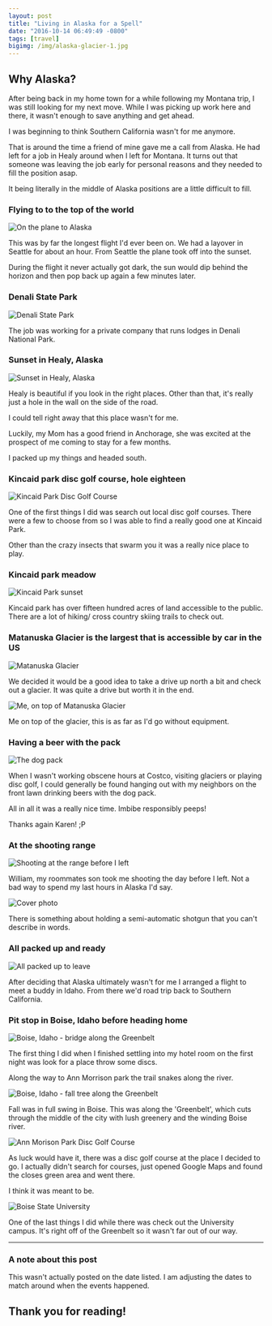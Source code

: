 ```yaml
---
layout: post
title: "Living in Alaska for a Spell"
date: "2016-10-14 06:49:49 -0800"
tags: [travel]
bigimg: /img/alaska-glacier-1.jpg
---
```


## Why Alaska?

After being back in my home town for a while following my Montana trip, I was still looking for my next move. While I was picking up work here and there, it wasn't enough to save anything and get ahead.

I was beginning to think Southern California wasn't for me anymore.

That is around the time a friend of mine gave me a call from Alaska. He had left for a job in Healy around when I left for Montana. It turns out that someone was leaving the job early for personal reasons and they needed to fill the position asap.

It being literally in the middle of Alaska positions are a little difficult to fill.

### Flying to to the top of the world

![On the plane to Alaska](https://imgur.com/goMlz8C.jpg)

This was by far the longest flight I'd ever been on. We had a layover in Seattle for about an hour. From Seattle the plane took off into the sunset.

During the flight it never actually got dark, the sun would dip behind the horizon and then pop back up again a few minutes later.

### Denali State Park

![Denali State Park](https://imgur.com/X6wzw5E.jpg)

The job was working for a private company that runs lodges in Denali National Park.

### Sunset in Healy, Alaska

![Sunset in Healy, Alaska](https://i.imgur.com/63lCn6A.jpg?1)

Healy is beautiful if you look in the right places. Other than that, it's really just a hole in the wall on the side of the road.

I could tell right away that this place wasn't for me.

Luckily, my Mom has a good friend in Anchorage, she was excited at the prospect of me coming to stay for a few months.

I packed up my things and headed south.

### Kincaid park disc golf course, hole eighteen

![Kincaid Park Disc Golf Course](https://imgur.com/q0deF9D.jpg)

One of the first things I did was search out local disc golf courses. There were a few to choose from so I was able to find a really good one at Kincaid Park.

Other than the crazy insects that swarm you it was a really nice place to play.

### Kincaid park meadow

![Kincaid Park sunset](https://imgur.com/6ZPfLwo.jpg)

Kincaid park has over fifteen hundred acres of land accessible to the public. There are a lot of hiking/ cross country skiing trails to check out.

### Matanuska Glacier is the largest that is accessible by car in the US

![Matanuska Glacier](https://imgur.com/9lSkUwu.jpg)

We decided it would be a good idea to take a drive up north a bit and check out a glacier. It was quite a drive but worth it in the end.

![Me, on top of Matanuska Glacier](https://imgur.com/n2rmqcD.jpg)

Me on top of the glacier, this is as far as I'd go without equipment.

### Having a beer with the pack

![The dog pack](https://imgur.com/Sag8NWM.jpg)

When I wasn't working obscene hours at Costco, visiting glaciers or playing disc golf, I could generally be found hanging out with my neighbors on the front lawn drinking beers with the dog pack.

All in all it was a really nice time. Imbibe responsibly peeps!

Thanks again Karen! ;P

### At the shooting range

![Shooting at the range before I left](https://imgur.com/fvshw0Z.jpg)

William, my roommates son took me shooting the day before I left. Not a bad way to spend my last hours in Alaska I'd say.

![Cover photo](https://imgur.com/BKSDuJd.jpg)

There is something about holding a semi-automatic shotgun that you can't describe in words.

### All packed up and ready

![All packed up to leave](https://imgur.com/iFKDfuy.jpg)

After deciding that Alaska ultimately wasn't for me I arranged a flight to meet a buddy in Idaho. From there we'd road trip back to Southern California.

### Pit stop in Boise, Idaho before heading home

![Boise, Idaho  - bridge along the Greenbelt](https://imgur.com/o41gFzx.jpg)

The first thing I did when I finished settling into my hotel room on the first night was look for a place throw some discs.

Along the way to Ann Morrison park the trail snakes along the river.

![Boise, Idaho  - fall tree along the Greenbelt](https://imgur.com/WTeVq2z.jpg)

Fall was in full swing in Boise. This was along the 'Greenbelt', which cuts through the middle of the city with lush greenery and the winding Boise river.

![Ann Morison Park Disc Golf Course](https://imgur.com/Z2Go6i2.jpg)

As luck would have it, there was a disc golf course at the place I decided to go. I actually didn't search for courses, just opened Google Maps and found the closes green area and went there.

I think it was meant to be.

![Boise State University](https://imgur.com/JMHhyfo.jpg)

One of the last things I did while there was check out the University campus. It's right off of the Greenbelt so it wasn't far out of our way.

*****

### A note about this post

This wasn't actually posted on the date listed. I am adjusting the dates to match around when the events happened.

## Thank you for reading!
